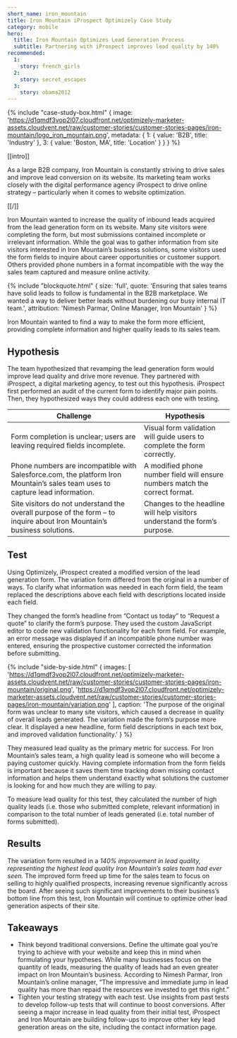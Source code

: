 ```yaml
---
short_name: iron_mountain
title: Iron Mountain iProspect Optimizely Case Study
category: mobile
hero:
  title: Iron Mountain Optimizes Lead Generation Process
  subtitle: Partnering with iProspect improves lead quality by 140%
recommended:
  1:
    story: french_girls
  2:
    story: secret_escapes
  3:
    story: obama2012
---
```

{% include "case-study-box.html"
    {
    image: 'https://d1qmdf3vop2l07.cloudfront.net/optimizely-marketer-assets.cloudvent.net/raw/customer-stories/customer-stories-pages/iron-mountain/logo_iron_mountain.png',
    metadata: {
      1: {
        value: 'B2B',
        title: 'Industry'
      },
      3: {
        value: 'Boston, MA',
        title: 'Location'
      }
    }
  }
%}

[[intro]]

As a large B2B company, Iron Mountain is constantly striving to drive sales and improve lead conversion on its website. Its marketing team works closely with the digital performance agency iProspect to drive online strategy – particularly when it comes to website optimization.

[[/]]

Iron Mountain wanted to increase the quality of inbound leads acquired from the lead generation form on its website. Many site visitors were completing the form, but most submissions contained incomplete or irrelevant information. While the goal was to gather information from site visitors interested in Iron Mountain’s business solutions, some visitors used the form fields to inquire about career opportunities or customer support. Others provided phone numbers in a format incompatible with the way the sales team captured and measure online activity.

{% include "blockquote.html"
  {
    size: 'full',
    quote: 'Ensuring that sales teams have solid leads to follow is fundamental in the B2B marketplace. We wanted a way to deliver better leads without burdening our busy internal IT team.',
    attribution: 'Nimesh Parmar, Online Manager, Iron Mountain'
  }
%}

Iron Mountain wanted to find a way to make the form more efficient, providing complete information and higher quality leads to its sales team.

## Hypothesis

The team hypothesized that revamping the lead generation form would improve lead quality and drive more revenue. They partnered with iProspect, a digital marketing agency, to test out this hypothesis. iProspect first performed an audit of the current form to identify major pain points. Then, they hypothesized ways they could address each one with testing.

Challenge  | Hypothesis
---------- | -------------
Form completion is unclear; users are leaving required fields incomplete. | Visual form validation will guide users to complete the form correctly.
Phone numbers are incompatible with Salesforce.com, the platform Iron Mountain’s sales team uses to capture lead information. | A modified phone number field will ensure numbers match the correct format.
Site visitors do not understand the overall purpose of the form – to inquire about Iron Mountain’s business solutions. | Changes to the headline will help visitors understand the form’s purpose.

## Test

Using Optimizely, iProspect created a modified version of the lead generation form. The variation form differed from the original in a number of ways. To clarify what information was needed in each form field, the team replaced the descriptions above each field with descriptions located inside each field.

They changed the form’s headline from “Contact us today” to “Request a quote” to clarify the form’s purpose. They used the custom JavaScript editor to code new validation functionality for each form field. For example, an error message was displayed if an incompatible phone number was entered, ensuring the prospective customer corrected the information before submitting.

{% include "side-by-side.html"
  {
    images: [
      'https://d1qmdf3vop2l07.cloudfront.net/optimizely-marketer-assets.cloudvent.net/raw/customer-stories/customer-stories-pages/iron-mountain/original.png',
      'https://d1qmdf3vop2l07.cloudfront.net/optimizely-marketer-assets.cloudvent.net/raw/customer-stories/customer-stories-pages/iron-mountain/variation.png'
    ],
    caption: 'The purpose of the original form was unclear to many site visitors, which caused a decrease in quality of overall leads generated. The variation made the form’s purpose more clear. It displayed a new headline, form field descriptions in each text box, and improved validation functionality.'
  }
%}

They measured lead quality as the primary metric for success. For Iron Mountain’s sales team, a high quality lead is someone who will become a paying customer quickly. Having complete information from the form fields is important because it saves them time tracking down missing contact information and helps them understand exactly what solutions the customer is looking for and how much they are willing to pay.

To measure lead quality for this test, they calculated the number of high quality leads (i.e. those who submitted complete, relevant information) in comparison to the total number of leads generated (i.e. total number of forms submitted).

## Results

The variation form resulted in a *140% improvement in lead quality, representing the highest lead quality Iron Mountain’s sales team had ever seen.* The improved form freed up time for the sales team to focus on selling to highly qualified prospects, increasing revenue significantly across the board. After seeing such significant improvements to their business’s bottom line from this test, Iron Mountain will continue to optimize other lead generation aspects of their site.

## Takeaways

* Think beyond traditional conversions. Define the ultimate goal you’re trying to achieve with your website and keep this in mind when formulating your hypotheses. While many businesses focus on the quantity of leads, measuring the quality of leads had an even greater impact on Iron Mountain’s business. According to Nimesh Parmar, Iron Mountain’s online manager, “The impressive and immediate jump in lead quality has more than repaid the resources we invested to get this right.”
* Tighten your testing strategy with each test. Use insights from past tests to develop follow-up tests that will continue to boost conversions. After seeing a major increase in lead quality from their initial test, iProspect and Iron Mountain are building follow-ups to improve other key lead generation areas on the site, including the contact information page.

